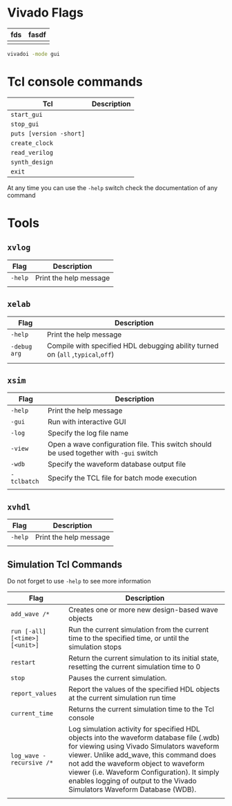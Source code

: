 # Vivado Flags


| fds | fasdf |
| --- | ----- |
|     |       |



```bash
vivadoi -mode gui
```



# Tcl console commands



| Tcl                     | Description |
| ----------------------- | ----------- |
| `start_gui`             |             |
| `stop_gui`              |             |
| `puts [version -short]` |             |
| `create_clock`          |             |
| `read_verilog`          |             |
| `synth_design`          |             |
| `exit`                  |             |

At any time you can use the `-help` switch check the documentation of any command



# Tools

## `xvlog`


| Flag    | Description            |
| ------- | ---------------------- |
| `-help` | Print the help message |
|         |                        |

## `xelab`

| Flag         | Description                                                                     |
| ------------ | ------------------------------------------------------------------------------- |
| `-help`      | Print the help message                                                          |
| `-debug arg` | Compile with specified HDL debugging ability turned on (`all` ,`typical`,`off`) |
|              |                                                                                 |

## `xsim`

| Flag        | Description                                                                            |
| ----------- | -------------------------------------------------------------------------------------- |
| `-help`     | Print the help message                                                                 |
| `-gui`      | Run with interactive GUI                                                               |
| `-log`      | Specify the log file name                                                              |
| `-view`     | Open a wave configuration file. This switch should be used together with `-gui` switch |
| `-wdb`      | Specify the waveform database output file                                              |
| `-tclbatch` | Specify the TCL file for batch mode execution                                          |
|             |                                                                                        |

## `xvhdl`

| Flag    | Description            |
| ------- | ---------------------- |
| `-help` | Print the help message |
|         |                        |

## Simulation Tcl Commands

Do not forget to use `-help` to see more information

| Flag                           | Description                                                                                                                                                                                                                                                                                                                                          |
| ------------------------------ | ---------------------------------------------------------------------------------------------------------------------------------------------------------------------------------------------------------------------------------------------------------------------------------------------------------------------------------------------------- |
| `add_wave /*`                  | Creates one or more new design-based wave objects                                                                                                                                                                                                                                                                                                    |
| `run [-all] [<time>] [<unit>]` | Run the current simulation from the current time to the specified time, or until the simulation stops                                                                                                                                                                                                                                                |
| `restart`                      | Return the current simulation to its initial state, resetting the current simulation time to 0                                                                                                                                                                                                                                                       |
| `stop`                         | Pauses the current simulation.                                                                                                                                                                                                                                                                                                                       |
| `report_values`                | Report the values of the specified HDL objects at the current simulation run time                                                                                                                                                                                                                                                                    |
| `current_time`                 | Returns the current simulation time to the Tcl console                                                                                                                                                                                                                                                                                               |
| `log_wave -recursive /*`       | Log simulation activity for specified HDL objects into the waveform database file (.wdb) for viewing using Vivado Simulators waveform viewer. Unlike add_wave, this command does not add the waveform object to waveform viewer (i.e. Waveform Configuration). It simply enables logging of output to the Vivado Simulators Waveform Database (WDB). |
|                                |                                                                                                                                                                                                                                                                                                                                                      |